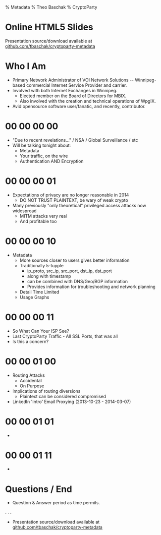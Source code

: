 % Metadata
% Theo Baschak
% CryptoParty


# Online HTML5 Slides

Presentation source/download available at [github.com/tbaschak/cryptoparty-metadata](https://github.com/tbaschak/cryptoparty-metadata)

# Who I Am

*	Primary Network Administrator of VOI Network Solutions -- Winnipeg-based commercial Internet Service Provider and carrier.
*	Involved with both Internet Exchanges in Winnipeg.
	*	Elected member on the Board of Directors for MBIX.
	*	Also involved with the creation and technical operations of WpgIX.
*	Avid opensource software user/fanatic, and recently, contributor.

# 00 00 00 00

*	"Due to recent revelations..." / NSA / Global Surveillance / etc
*	Will be talking tonight about:
	*	Metadata
	*	Your traffic, on the wire
	*	Authentication AND Encryption

# 00 00 00 01

*	Expectations of privacy are no longer reasonable in 2014
	*	DO NOT TRUST PLAINTEXT, be wary of weak crypto
*	Many previously "only theoretical" privileged access attacks now widespread
	*	MITM attacks very real
	*	And profitable too

# 00 00 00 10

*	Metadata
	*	More sources closer to users gives better information
	*	Traditionally 5-tupple
		*	ip_proto, src_ip, src_port, dst_ip, dst_port
		*	along with timestamp
		*	can be combined with DNS/Geo/BGP information
		*	Provides information for troubleshooting and network planning
	*	Detail Time Limited
	*	Usage Graphs

# 00 00 00 11

*	So What Can Your ISP See?
*	Last CryptoParty Traffic - All SSL Ports, that was all
*	Is this a concern?

# 00 00 01 00

*	Routing Attacks
	*	Accidental
	*	On Purpose
*	Implications of routing diversions
	*	Plaintext can be considered compromised
*	LinkedIn 'Intro' Email Proxying (2013-10-23 - 2014-03-07)

# 00 00 01 01

*	

# 00 00 01 11

*	

# Questions / End

*	Question & Answer period as time permits.

. . .

*	Presentation source/download available at [github.com/tbaschak/cryptoparty-metadata](https://github.com/tbaschak/cryptoparty-metadata)
